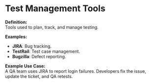 # Test Management Tools

**Definition:**  
Tools used to plan, track, and manage testing.

**Examples:**  
- **JIRA**: Bug tracking.  
- **TestRail**: Test case management.  
- **Bugzilla**: Defect reporting.  

**Example Use Case:**  
A QA team uses JIRA to report login failures. Developers fix the issue, update the ticket, and QA retests.
